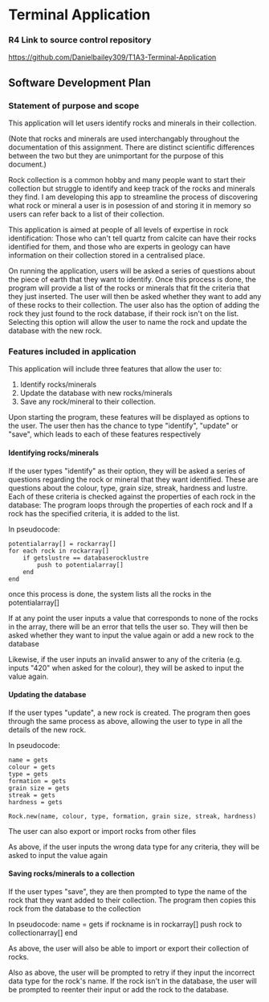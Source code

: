 # Terminal Application

### R4 Link to source control repository
https://github.com/Danielbailey309/T1A3-Terminal-Application

## Software Development Plan

### Statement of purpose and scope
This application will let users identify rocks and minerals in their collection. 

(Note that rocks and minerals are used interchangably throughout the documentation of this assignment. There are distinct scientific differences between the two but they are unimportant for the purpose of this document.)

Rock collection is a common hobby and many people want to start their collection but struggle to identify and keep track of the rocks and minerals they find. I am developing this app to streamline the process of discovering what rock or mineral a user is in posession of and storing it in memory so users can refer back to a list of their collection.

This application is aimed at people of all levels of expertise in rock identification: Those who can't tell quartz from calcite can have their rocks identified for them, and those who are experts in geology can have information on their collection stored in a centralised place.

On running the application, users will be asked a series of questions about the piece of earth that they want to identify. Once this process is done, the program will provide a list of the rocks or minerals that fit the criteria that they just inserted. The user will then be asked whether they want to add any of these rocks to their collection. The user also has the option of adding the rock they just found to the rock database, if their rock isn't on the list. Selecting this option will allow the user to name the rock and update the database with the new rock.

### Features included in application
This application will include three features that allow the user to:
1. Identify rocks/minerals
1. Update the database with new rocks/minerals
1. Save any rock/mineral to their collection.

Upon starting the program, these features will be displayed as options to the user. The user then has the chance to type "identify", "update" or "save", which leads to each of these features respectively

#### Identifying rocks/minerals
If the user types "identify" as their option, they will be asked a series of questions regarding the rock or mineral that they want identified. These are questions about the colour, type, grain size, streak, hardness and lustre. Each of these criteria is checked against the properties of each rock in the database: The program loops through the properties of each rock and If a rock has the specified criteria, it is added to the list.

In pseudocode:

    potentialarray[] = rockarray[]
    for each rock in rockarray[]
        if getslustre == databaserocklustre
            push to potentialarray[]
        end
    end

once this process is done, the system lists all the rocks in the potentialarray[]

If at any point the user inputs a value that corresponds to none of the rocks in the array, there will be an error that tells the user so. They will then be asked whether they want to input the value again or add a new rock to the database

Likewise, if the user inputs an invalid answer to any of the criteria (e.g. inputs "420" when asked for the colour), they will be asked to input the value again.

#### Updating the database
If the user types "update", a new rock is created. The program then goes through the same process as above, allowing the user to type in all the details of the new rock.

In pseudocode:

    name = gets
    colour = gets
    type = gets
    formation = gets
    grain size = gets
    streak = gets
    hardness = gets

    Rock.new(name, colour, type, formation, grain size, streak, hardness)

The user can also export or import rocks from other files

As above, if the user inputs the wrong data type for any criteria, they will be asked to input the value again

#### Saving rocks/minerals to a collection
If the user types "save", they are then prompted to type the name of the rock that they want added to their collection. The program then copies this rock from the database to the collection

In pseudocode:
    name = gets
    if rockname is in rockarray[]
        push rock to collectionarray[]
    end

As above, the user will also be able to import or export their collection of rocks.

Also as above, the user will be prompted to retry if they input the incorrect data type for the rock's name. If the rock isn't in the database, the user will be prompted to reenter their input or add the rock to the database.